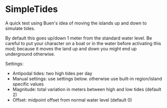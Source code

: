 # SimpleTides

A quick test using Buen's idea of moving the islands up and down to simulate tides.

By default this goes up/down 1 meter from the standard water level.
Be careful to put your character on a boat or in the water before activating this mod; because it moves the land up and down you might end up underground otherwise.



Settings:
 - Antipodal tides: two high tides per day
 - Manual settings: use settings below. otherwise use built-in region/island specific values
 - Magnitude: total variation in meters between high and low tides (default 2)
 - Offset: midpoint offset from normal water level (default 0)
